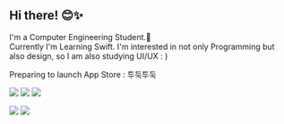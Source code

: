 ## Hi there! 😊✨

I'm a Computer Engineering Student.🐥<br>
Currently I'm Learning Swift.
I'm interested in not only Programming but also design, so I am also studying UI/UX : )

Preparing to launch App Store : 투둑투둑

<p>
<img src="https://img.shields.io/badge/iOS-000000?style=for-the-badge&logo=apple&logoColor=white"/> <img src="https://img.shields.io/badge/Xcode-147EFB?style=for-the-badge&logo=Xcode&logoColor=white"/> <img src="https://img.shields.io/badge/Swift-F05138?style=for-the-badge&logo=swift&logoColor=white"/> 
</p>
<p>
<img src="https://img.shields.io/badge/Figma-F05138?style=for-the-badge&logo=Figma&logoColor=white"/> <img src="https://img.shields.io/badge/Adobe XD-B7178C?style=for-the-badge&logo=Adobe XD&logoColor=white"/>
</p>
